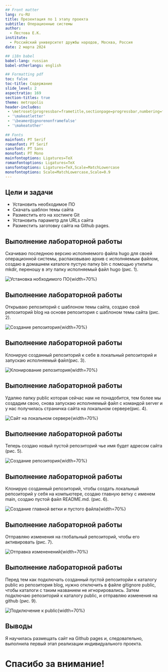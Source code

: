 ```yaml
---
## Front matter
lang: ru-RU
title: Презентация по 1 этапу проекта
subtitle: Операционные системы
author:
  - Пестова Е.К.
institute:
  - Российский университет дружбы народов, Москва, Россия
date: 2 марта 2024

## i18n babel
babel-lang: russian
babel-otherlangs: english

## Formatting pdf
toc: false
toc-title: Содержание
slide_level: 2
aspectratio: 169
section-titles: true
theme: metropolis
header-includes:
 - \metroset{progressbar=frametitle,sectionpage=progressbar,numbering=fraction}
 - '\makeatletter'
 - '\beamer@ignorenonframefalse'
 - '\makeatother'
 
## Fonts
mainfont: PT Serif
romanfont: PT Serif
sansfont: PT Sans
monofont: PT Mono
mainfontoptions: Ligatures=TeX
romanfontoptions: Ligatures=TeX
sansfontoptions: Ligatures=TeX,Scale=MatchLowercase
monofontoptions: Scale=MatchLowercase,Scale=0.9
---
```


## Цели и задачи

- Установить необходимое ПО
- Скачать шаблон темы сайта
- Разместить его на хостинге Git
- Установить параметр для URLs сайта
- Разместить заготовку сайта на Github pages.

## Выполнение лабораторной работы

Скачиваю последнюю версию исполняемого файла hugo для своей операционной системы, распаковываю архив с исполняемым файлом, создаю в домашнем каталоге пустую папку bin с помощью утилиты mkdir, переношу в эту папку исполняемый файл hugo (рис. 1).

![Установка нобходимого ПО](/home/ekpestova/П1/1){width=70%}

## Выполнение лабораторной работы

Открываю репозиторий с шаблоном темы сайта, создаю свой репозиторий blog на основе репозитория с шаблоном темы сайта (рис. 2).

![Создание репозитория](/home/ekpestova/П1/2){width=70%}

## Выполнение лабораторной работы

Клонирую созданный репозиторий к себе в локальный репозиторий и запускаю исполняемый файл(рис. 3).

![Клонирование репозитория](/home/ekpestova/П1/3){width=70%}

## Выполнение лабораторной работы

Удаляю папку public которая сейчас нам не понадобится, тем более мы создадим свою, снова запускаю исполняемый файл с командой server и у нас получилась страничка сайта на локальном сервере(рис. 4).

![Сайт на локальном сервере](/home/ekpestova/П1/4){width=70%}

## Выполнение лабораторной работы

Теперь создаю новый пустой репозиторий чье имя будет адресом сайта (рис. 5).

![Создание репозитория](/home/ekpestova/П1/5){width=70%}

## Выполнение лабораторной работы

Клонирую созданный репозиторий, чтобы создать локальный репозиторий у себя на компьютере, создаю главную ветку с именем main, создаю пустой файл README.md. (рис. 6).

![Создание главной ветки и пустого файла](/home/ekpestova/П1/6){width=70%}

## Выполнение лабораторной работы

Отправляю изменения на глобальный репозиторий, чтобы его активировать (рис. 7).

![Отправка измененений](/home/ekpestova/П1/7){width=70%}

## Выполнение лабораторной работы

Перед тем как подключать созданный пустой репозиторйи к каталогу public из репозитория blog, нужно отключить в файле gitignore public, чтобы каталоги с таким названием не игнорировались. Затем подключаю репозиторий к каталогу public, и отправляю изменения на github (рис. 9).

![Подключение к public](/home/ekpestova/П1/8){width=70%}

## Выводы

Я научилась размещать сайт на Github pages и, следовательно, выполнила первый этап реализации индивидуального проекта.

# Спасибо за внимание!
